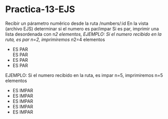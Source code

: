# Practica-13-EJS
Recibir un párametro numêrico desde la ruta /numbers/:id
En la vista (archivo EJS) determinar si el numero es par/impar
Si es par, imprimir una lista desordenada con n*2 elementos, 
EJEMPLO: Si el numero recibido en la ruta, es par n=2, imprimiremos n*2=4 elementos
<ul>
<li> ES PAR </li
<li> ES PAR </li>
<li> ES PAR </li>
<li> ES PAR </li>

</ul>

EJEMPLO: Si el numero recibido en la ruta, es impar n=5, imprimiremos n=5 elementos

<ul>
<li> ES IMPAR </li>
<li> ES IMPAR </li>
<li> ES IMPAR </li>
<li> ES IMPAR </li>
<li> ES IMPAR </li>
</ul>
